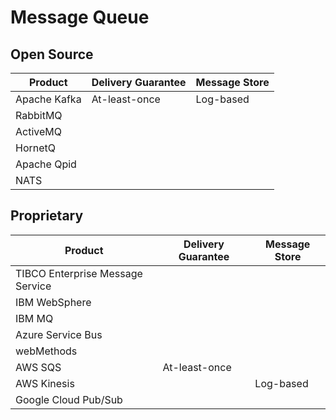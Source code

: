 # Message Queue

## Open Source

| Product | Delivery Guarantee | Message Store |
|---|---|---|
| Apache Kafka | At-least-once | Log-based |
| RabbitMQ | | |
| ActiveMQ | | |
| HornetQ | | |
| Apache Qpid | | |
| NATS | | |

## Proprietary

| Product | Delivery Guarantee | Message Store |
|---|---|---|
| TIBCO Enterprise Message Service | | |
| IBM WebSphere | | |
| IBM MQ | | |
| Azure Service Bus | | |
| webMethods | | |
| AWS SQS | At-least-once | |
| AWS Kinesis | | Log-based |
| Google Cloud Pub/Sub | | |

